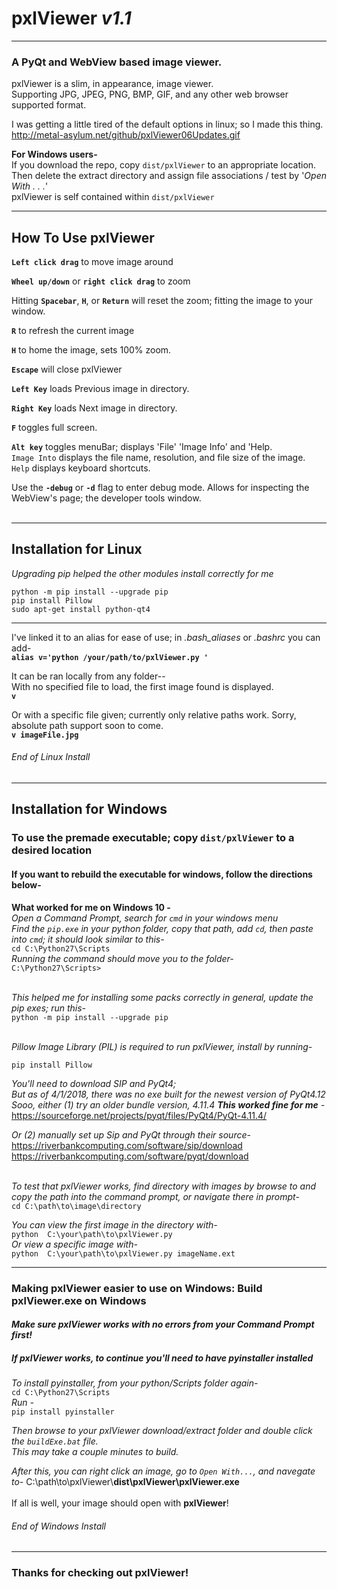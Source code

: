# **pxlViewer**  *v1.1*
-----------------------------------
### **A PyQt and WebView based image viewer.**

pxlViewer is a slim, in appearance, image viewer.<br/>
Supporting JPG, JPEG, PNG, BMP, GIF, and any other web browser supported format.<br/>

I was getting a little tired of the default options in linux; so I made this thing.<br/>
http://metal-asylum.net/github/pxlViewer06Updates.gif

**For Windows users-**<br/>
If you download the repo, copy `dist/pxlViewer` to an appropriate location.<br/>
Then delete the extract directory and assign file associations / test by '*Open With . . .*'<br/>
pxlViewer is self contained within `dist/pxlViewer`<br/>

______________________________
## How To Use pxlViewer<br/>
**`Left click drag`** to move image around

**`Wheel up/down`** or **`right click drag`** to zoom

Hitting **`Spacebar`**, **`H`**, or **`Return`** will reset the zoom; fitting the image to your window.

**`R`** to refresh the current image

**`H`** to home the image, sets 100% zoom.

**`Escape`** will close pxlViewer

**`Left Key`** loads Previous image in directory.

**`Right Key`** loads Next image in directory.

**`F`** toggles full screen.

**`Alt key`** toggles menuBar; displays 'File' 'Image Info' and 'Help.<br/>
`Image Into` displays the file name, resolution, and file size of the image.<br/>
`Help` displays keyboard shortcuts.

Use the **`-debug`** or **`-d`** flag to enter debug mode.  Allows for inspecting the WebView's page; the developer tools window.
<br/>
<br/>

______________________________
## Installation for Linux
*Upgrading pip helped the other modules install correctly for me*<br/>
```
python -m pip install --upgrade pip
pip install Pillow
sudo apt-get install python-qt4
```

______________________________

I've linked it to an alias for ease of use; in *.bash_aliases* or *.bashrc* you can add-<br/>
**`alias v='python /your/path/to/pxlViewer.py '`**

It can be ran locally from any folder--<br/>
With no specified file to load, the first image found is displayed.<br/>
**`v`**

Or with a specific file given; currently only relative paths work. Sorry, absolute path support soon to come.<br/>
**`v imageFile.jpg`**<br/>

###### End of Linux Install<br/>

______________________________
## Installation for Windows
### To use the premade executable; copy `dist/pxlViewer` to a desired location<br/>
#### If you want to rebuild the executable for windows, follow the directions below-
**What worked for me on Windows 10 -**<br/>
*Open a Command Prompt, search for `cmd` in your windows menu*<br/>
*Find the `pip.exe` in your python folder, copy that path, add `cd`, then paste into `cmd`; it should look similar to this-*<br/>
`cd C:\Python27\Scripts`<br/>
*Running the command should move you to the folder-*<br/>
`C:\Python27\Scripts>`<br/>
<br/>

*This helped me for installing some packs correctly in general, update the pip exes; run this-*<br/>
`python -m pip install --upgrade pip`<br/>
<br/>

*Pillow Image Library (PIL) is required to run pxlViewer, install by running-*<br/>
```
pip install Pillow
```

*You'll need to download SIP and PyQt4;*<br/>
*But as of 4/1/2018, there was no exe built for the newest version of PyQt4.12*<br/>
*Sooo, either (1) try an older bundle version, 4.11.4 **This worked fine for me** -*<br/>
https://sourceforge.net/projects/pyqt/files/PyQt4/PyQt-4.11.4/<br/>

*Or (2) manually set up Sip and PyQt through their source-*<br/>
https://riverbankcomputing.com/software/sip/download<br/>
https://riverbankcomputing.com/software/pyqt/download<br/><br/>

*To test that pxlViewer works, find directory with images by browse to and copy the path into the command prompt, or navigate there in prompt-*<br/>
`cd C:\path\to\image\directory`

*You can view the first image in the directory with-*<br/>
`python  C:\your\path\to\pxlViewer.py`<br/>
*Or view a specific image with-*<br/>
`python  C:\your\path\to\pxlViewer.py imageName.ext`<br/>

______________________________
### Making pxlViewer easier to use on Windows: Build pxlViewer.exe on Windows
#### *Make sure pxlViewer works with no errors from your Command Prompt first!*
##### *If pxlViewer works, to continue you'll need to have pyinstaller installed*
*To install pyinstaller, from your python/Scripts folder again-*<br/>
`cd C:\Python27\Scripts`<br/>
*Run -*<br/>
`pip install pyinstaller`<br/>

*Then browse to your pxlViewer download/extract folder and double click the `buildExe.bat` file.*<br/>
*This may take a couple minutes to build.*<br/>

*After this, you can right click an image, go to `Open With...`, and navegate to-*
C:\path\to\pxlViewer\\**dist\pxlViewer\pxlViewer.exe**<br/>
<br/>
If all is well, your image should open with **pxlViewer**!<br/>

###### End of Windows Install<br/>
______________________________

### Thanks for checking out pxlViewer!

